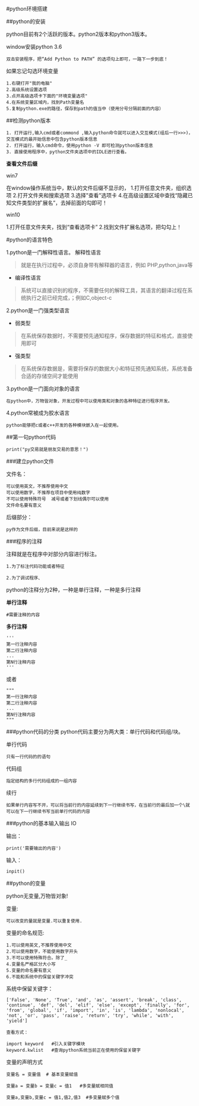 #python环境搭建

##python的安装

python目前有2个活跃的版本。python2版本和python3版本。


window安装python 3.6

	双击安装程序，把“Add Python to PATH” 的选项勾上即可，一路下一步到底！


如果忘记勾选环境变量

	1.右键打开"我的电脑"
	2.高级系统设置选项
	3.点开高级选项卡下面的"环境变量选项"
	4.在系统变量区域内，找到Path变量名
	5.复制python.exe的路径，保存到path的值当中（使用分号分隔前面的内容）


##检测python版本

	1. 打开运行,输入cmd或者commond ,输入python命令就可以进入交互模式(组后一行>>>)，交互模式的最开始信息中包含python版本信息
	2. 打开运行，输入cmd命令，使用python -V 即可检测python版本信息
	3. 直接使用程序中，python文件夹选项中的IDLE进行查看。	


**查看文件后缀**

win7

在window操作系统当中，默认的文件后缀不显示的，
1.打开任意文件夹，组织选项
2.打开文件夹和搜索选项
3.选择"查看"选项卡
4.在高级设置区域中查找“隐藏已知文件类型的扩展名”，去掉前面的勾即可！

win10

1.打开任意文件夹夹，找到“查看选项卡”
2.找到文件扩展名选项，把勾勾上！



#python的语言特色

1.python是一门解释性语言。
 解释性语言	
> 就是在执行过程中，必须自身带有解释器的语言，例如 PHP,python,java等
- 编译性语言
> 系统可以直接识别的程序，不需要任何的解释工具，其语言的翻译过程在系统执行之前已经完成，；例如C,object-c


2.python是一门强类型语言
- 弱类型
> 在系统保存数据时，不需要预先通知程序，保存数据的特征和格式，直接使用即可
- 强类型
> 在系统保存数据是，需要将保存的数据大小和特征预先通知系统，系统准备合适的存储空间才能使用

3.python是一门面向对象的语言

	在python中，万物皆对象，开发过程中可以使用类和对象的各种特征进行程序开发。

4.python常被成为胶水语言

	python能够把c或者c++开发的各种模块嵌入在一起使用。

##第一句python代码

	print("py交易就是朋友交易的意思！")

###建立python文件

文件名：

	可以使用英文，不推荐使用中文
	可以使用数字，不推荐在项目中使用纯数字
	不可以使用特殊符号  减号或者下划线偶尔可以使用
	文件命名要有意义

后缀部分：

	py作为文件后缀，目前来说是这样的


###程序的注释

注释就是在程序中对部分内容进行标注。

	1.为了标注代码功能或者特征

	2.为了调试程序、

python的注释分为2种，一种是单行注释，一种是多行注释

**单行注释**
	
	#需要注释的内容

**多行注释**

	'''
	第一行注释内容
	第二行注释内容
	...
	第N行注释内容
	'''

或者

	"""
	第一行注释内容
	第二行注释内容
	...
	第N行注释内容
	"""


###python代码的分类
python代码主要分为两大类：单行代码和代码组/块。

单行代码
	
	只有一行代码的的语句

代码组

	指定结构的多行代码组成的一组内容


续行

	如果单行内容写不开，可以将当前行的内容延续到下一行继续书写，在当前行的最后加一个\就可以在下一行继续书写当前单行代码的内容
	


###python的基本输入输出 IO

输出：

	print('需要输出的内容')

输入：

	inpit()

##python的变量

python无变量,万物皆对象!

变量:

	可以改变的量就是变量.可以重复使用.

变量的命名规范:

	1.可以使用英文,不推荐使用中文
	2.可以使用数字，不能使用数字开头
	3.不可以使用特殊符合。除了_
	4.变量名严格区分大小写
	5.变量的命名要有意义
	6.不能和系统中的保留关键字冲突

系统中保留关键字：

	['False', 'None', 'True', 'and', 'as', 'assert', 'break', 'class', 'continue', 'def', 'del', 'elif', 'else', 'except', 'finally', 'for', 'from', 'global', 'if', 'import', 'in', 'is', 'lambda', 'nonlocal', 'not', 'or', 'pass', 'raise', 'return', 'try', 'while', 'with', 'yield']

	查看方式：

	import keyword   #引入关键字模块
	keyword.kwlist 	 #查询python系统当前正在使用的保留关键字

变量的声明方式

	变量名 = 变量值  # 基本变量赋值

	变量a = 变量b = 变量c = 值1   #多变量赋相同值

	变量a,变量b,变量c = 值1,值2,值3  #多变量赋多个值




	



